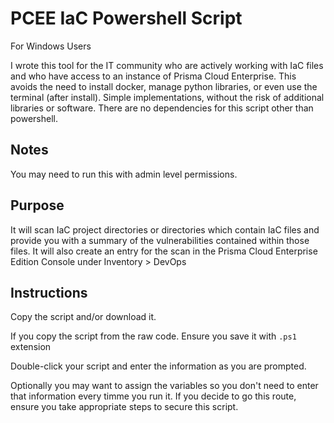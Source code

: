 # PCEE IaC Powershell Script

For Windows Users

I wrote this tool for the IT community who are actively working with IaC files and who have access to an instance of Prisma Cloud Enterprise. This avoids the need to install docker, manage python libraries, or even use the terminal (after install). Simple implementations, without the risk of additional libraries or software. There are no dependencies for this script other than powershell. 

## Notes

You may need to run this with admin level permissions. 

## Purpose

It will scan IaC project directories or directories which contain IaC files and provide you with a summary of the vulnerabilities contained within those files. It will also create an entry for the scan in the Prisma Cloud Enterprise Edition Console under Inventory > DevOps


## Instructions
Copy the script and/or download it. 

If you copy the script from the raw code. Ensure you save it with `.ps1` extension

Double-click your script and enter the information as you are prompted.  

Optionally you may want to assign the variables so you don't need to enter that information every timme you run it. If you decide to go this route, ensure you take appropriate steps to secure this script. 


